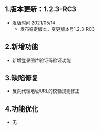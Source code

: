 ## 1.版本更新：1.2.3-RC3
- 发版时间:2021/05/14
  - 发布稳定版本，变更版本号1.2.3-RC3

## 2.新增功能
- 新增登录图片验证码验证功能

## 3.缺陷修复
- 反向代理地址URL的校验规则修正

## 4.功能优化
- 无

